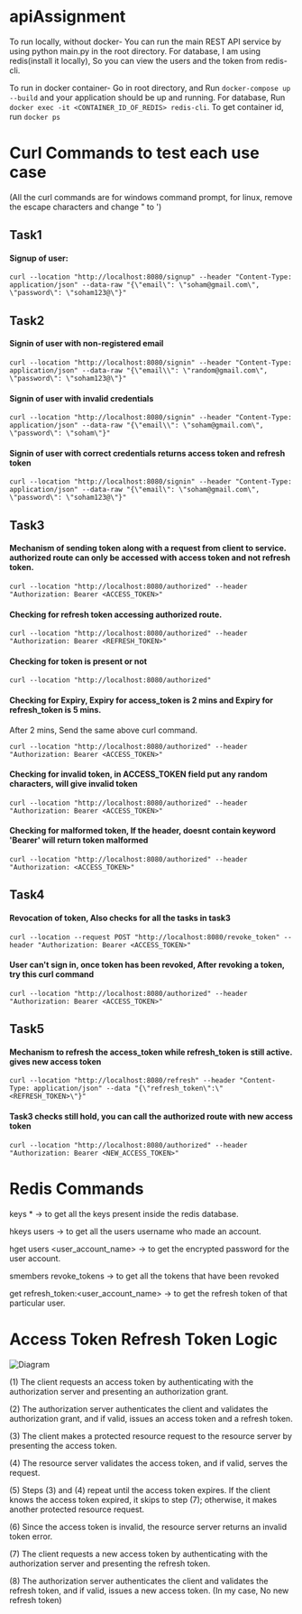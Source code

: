 # apiAssignment
To run locally, without docker-
You can run the main REST API service by using python main.py in the root directory.
For database, I am using redis(install it locally), So you can view the users and the token from redis-cli.

To run in docker container-
Go in root directory, and Run ```docker-compose up --build``` and your application should be up and running.
For database, Run ```docker exec -it <CONTAINER_ID_OF_REDIS> redis-cli```. To get container id, run ```docker ps```

# Curl Commands to test each use case
(All the curl commands are for windows command prompt, for linux, remove the escape characters and change " to ')
## Task1 
#### Signup of user:
```
curl --location "http://localhost:8080/signup" --header "Content-Type: application/json" --data-raw "{\"email\": \"soham@gmail.com\", \"password\": \"soham123@\"}"
```

## Task2 
#### Signin of user with non-registered email
```
curl --location "http://localhost:8080/signin" --header "Content-Type: application/json" --data-raw "{\"email\\": \"random@gmail.com\", \"password\": \"soham123@\"}"
```

#### Signin of user with invalid credentials
```
curl --location "http://localhost:8080/signin" --header "Content-Type: application/json" --data-raw "{\"email\\": \"soham@gmail.com\", \"password\": \"soham\"}"
```

#### Signin of user with correct credentials returns access token and refresh token
```
curl --location "http://localhost:8080/signin" --header "Content-Type: application/json" --data-raw "{\"email\": \"soham@gmail.com\", \"password\": \"soham123@\"}"
```

## Task3
#### Mechanism of sending token along with a request from client to service. authorized route can only be accessed with access token and not refresh token. 
```
curl --location "http://localhost:8080/authorized" --header "Authorization: Bearer <ACCESS_TOKEN>"
```

#### Checking for refresh token accessing authorized route.
```
curl --location "http://localhost:8080/authorized" --header "Authorization: Bearer <REFRESH_TOKEN>"
```

#### Checking for token is present or not
```
curl --location "http://localhost:8080/authorized"
```

#### Checking for Expiry, Expiry for access_token is 2 mins and Expiry for refresh_token is 5 mins.
After 2 mins, Send the same above curl command. 
```
curl --location "http://localhost:8080/authorized" --header "Authorization: Bearer <ACCESS_TOKEN>"
```

#### Checking for invalid token, in ACCESS_TOKEN field put any random characters, will give invalid token
```
curl --location "http://localhost:8080/authorized" --header "Authorization: Bearer <ACCESS_TOKEN>"
```

#### Checking for malformed token, If the header, doesnt contain keyword 'Bearer' will return token malformed
```
curl --location "http://localhost:8080/authorized" --header "Authorization: <ACCESS_TOKEN>"
```

## Task4
#### Revocation of token, Also checks for all the tasks in task3
```
curl --location --request POST "http://localhost:8080/revoke_token" --header "Authorization: Bearer <ACCESS_TOKEN>"
```
#### User can't sign in, once token has been revoked, After revoking a token, try this curl command
```
curl --location "http://localhost:8080/authorized" --header "Authorization: Bearer <ACCESS_TOKEN>"
```

## Task5
#### Mechanism to refresh the access_token while refresh_token is still active. gives new access token
```
curl --location "http://localhost:8080/refresh" --header "Content-Type: application/json" --data "{\"refresh_token\":\"<REFRESH_TOKEN>\"}"
```

#### Task3 checks still hold,  you can call the authorized route with new access token
```
curl --location "http://localhost:8080/authorized" --header "Authorization: Bearer <NEW_ACCESS_TOKEN>"
```


# Redis Commands
keys * -> to get all the keys present inside the redis database.

hkeys users -> to get all the users username who made an account.

hget users <user_account_name> -> to get the encrypted password for the user account.

smembers revoke_tokens -> to get all the tokens that have been revoked

get refresh_token:<user_account_name> -> to get the refresh token of that particular user.



# Access Token Refresh Token Logic
![Diagram](https://github.com/user-attachments/assets/d4fd51b1-21b9-404e-9236-ea4da07c776f)

(1)  The client requests an access token by authenticating with the authorization server and presenting an authorization grant.

(2)  The authorization server authenticates the client and validates the authorization grant, and if valid, issues an access token and a refresh token.
  
(3)  The client makes a protected resource request to the resource server by presenting the access token.
  
(4)  The resource server validates the access token, and if valid, serves the request.
  
(5)  Steps (3) and (4) repeat until the access token expires.  If the client knows the access token expired, it skips to step (7); otherwise, it makes another protected resource request.
  
(6)  Since the access token is invalid, the resource server returns an invalid token error.
  
(7)  The client requests a new access token by authenticating with the authorization server and presenting the refresh token.
  
(8)  The authorization server authenticates the client and validates the refresh token, and if valid, issues a new access token. (In my case, No new refresh token)
